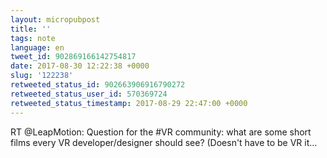 ```yaml
---
layout: micropubpost
title: ''
tags: note
language: en
tweet_id: 902869166142754817
date: 2017-08-30 12:22:38 +0000
slug: '122238'
retweeted_status_id: 902663906916790272
retweeted_status_user_id: 570369724
retweeted_status_timestamp: 2017-08-29 22:47:00 +0000
---
```

RT @LeapMotion: Question for the #VR community: what are some short films every VR developer/designer should see? (Doesn't have to be VR it…
